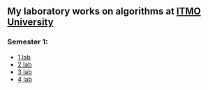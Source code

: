 ## My laboratory works on algorithms at [ITMO University](https://itmo.ru)

### Semester 1:
* [1 lab](1sem/1lab)
* [2 lab](1sem/2lab)
* [3 lab](1sem/3lab)
* [4 lab](1sem/4lab)